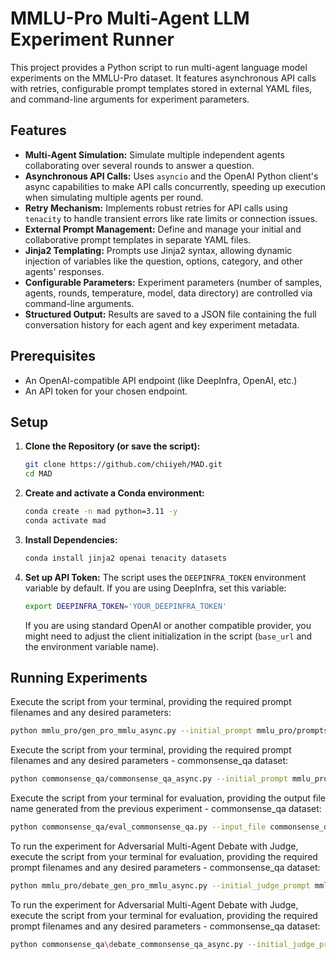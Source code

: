 # MMLU-Pro Multi-Agent LLM Experiment Runner

This project provides a Python script to run multi-agent language model experiments on the MMLU-Pro dataset. It features asynchronous API calls with retries, configurable prompt templates stored in external YAML files, and command-line arguments for experiment parameters.

## Features

* **Multi-Agent Simulation:** Simulate multiple independent agents collaborating over several rounds to answer a question.
* **Asynchronous API Calls:** Uses `asyncio` and the OpenAI Python client's async capabilities to make API calls concurrently, speeding up execution when simulating multiple agents per round.
* **Retry Mechanism:** Implements robust retries for API calls using `tenacity` to handle transient errors like rate limits or connection issues.
* **External Prompt Management:** Define and manage your initial and collaborative prompt templates in separate YAML files.
* **Jinja2 Templating:** Prompts use Jinja2 syntax, allowing dynamic injection of variables like the question, options, category, and other agents' responses.
* **Configurable Parameters:** Experiment parameters (number of samples, agents, rounds, temperature, model, data directory) are controlled via command-line arguments.
* **Structured Output:** Results are saved to a JSON file containing the full conversation history for each agent and key experiment metadata.

## Prerequisites

* An OpenAI-compatible API endpoint (like DeepInfra, OpenAI, etc.)
* An API token for your chosen endpoint.

## Setup

1.  **Clone the Repository (or save the script):**
    ```bash
    git clone https://github.com/chiiyeh/MAD.git
    cd MAD
    ```

2.  **Create and activate a Conda environment:**
    ```bash
    conda create -n mad python=3.11 -y
    conda activate mad
    ```

3.  **Install Dependencies:**
    ```bash
    conda install jinja2 openai tenacity datasets
    ```

4.  **Set up API Token:**
    The script uses the `DEEPINFRA_TOKEN` environment variable by default. If you are using DeepInfra, set this variable:
    ```bash
    export DEEPINFRA_TOKEN='YOUR_DEEPINFRA_TOKEN'
    ```
    If you are using standard OpenAI or another compatible provider, you might need to adjust the client initialization in the script (`base_url` and the environment variable name).

## Running Experiments

Execute the script from your terminal, providing the required prompt filenames and any desired parameters:

```bash
python mmlu_pro/gen_pro_mmlu_async.py --initial_prompt mmlu_pro/prompts/initial_prompt_v1.yaml --collaborative_prompt mmlu_pro/prompts/collaborative_advise_v1.yaml --num_samples 5 --data_dir ./
```

Execute the script from your terminal, providing the required prompt filenames and any desired parameters - commonsense_qa dataset:

```bash
python commonsense_qa/commonsense_qa_async.py --initial_prompt mmlu_pro/prompts/initial_prompt_v1.yaml --collaborative_prompt mmlu_pro/prompts/collaborative_advise_v1.yaml --num_samples 5 --data_dir ./
```

Execute the script from your terminal for evaluation, providing the output file name generated from the previous experiment - commonsense_qa dataset:

```bash
python commonsense_qa/eval_commonsense_qa.py --input_file commonsense_qa_3agents_2rounds_0.7temp_Qwen_Qwen2.5-7B-Instruct_initial_cot_detailed_v1_collaborative_advise_v1.json
```


To run the experiment for Adversarial Multi-Agent Debate with Judge, execute the script from your terminal for evaluation, providing the required prompt filenames and any desired parameters - commonsense_qa dataset:

```bash
python mmlu_pro/debate_gen_pro_mmlu_async.py --initial_judge_prompt mmlu_pro/prompts/initial_judge_v1.yaml --debater_1_prompt mmlu_pro/prompts/offensive_debater_v1.yaml --debater_2_prompt mmlu_pro/prompts/defensive_debater_v1.yaml  --data_dir ./  --initial_debater_prompt /mmlu_pro/prompts/initial_debater_v1.yaml --num_samples 10 --round 2
```


To run the experiment for Adversarial Multi-Agent Debate with Judge, execute the script from your terminal for evaluation, providing the required prompt filenames and any desired parameters - commonsense_qa dataset:

```bash
python commonsense_qa\debate_commonsense_qa_async.py --initial_judge_prompt mmlu_pro/prompts/initial_judge_v1.yaml --debater_1_prompt mmlu_pro/prompts/offensive_debater_v1.yaml --debater_2_prompt mmlu_pro/prompts/defensive_debater_v1.yaml  --data_dir ./  --initial_debater_prompt /mmlu_pro/prompts/initial_debater_v1.yaml --num_samples 10 --round 2
```
